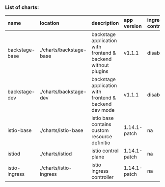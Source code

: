### List of charts:

| name           | location                | description                                                    | app version  | ingress controller | url                  |
|:---------------|:------------------------|:---------------------------------------------------------------|:-------------|:-------------------|:---------------------|
| backstage-base | ./charts/backstage-base | backstage application with frontend & backend without plugins  | v1.1.1       | disabled           | [backstage-psql11]() |
| backstage-dev  | ./charts/backstage-dev  | backstage application with frontend & backend dev mode         | v1.1.1       | disabled           | [backstage-psql11]() |
| istio-base     | ./charts/istio-base     | istio base contains custom resource definitio                  | 1.14.1-patch | na                 | [istio-base]()       |
| istiod         | ./charts/istiod         | istio control plane                                            | 1.14.1-patch | na                 | [istiod]()           |
| istio-ingress  | ./charts/istio-ingress  | istio ingress controller                                       | 1.14.1-patch | na                 | [istio-ingress]]()   |